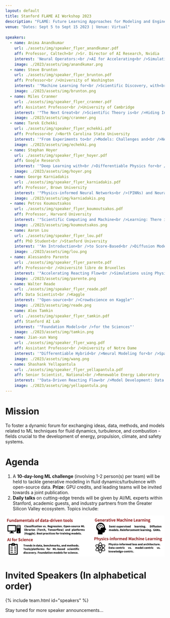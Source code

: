 ```yaml
---
layout: default
title: Stanford FLAME AI Workshop 2023
description: "FLAME: Future Learning Approaches for Modeling and Engineering"
venue: "Dates: Sept 5 to Sept 15 2023 | Venue: Virtual"

speakers:
  - name: Anima Anandkumar
    url: ./assets/img/speaker_flyer_anandkumar.pdf
    aff: Professor, Caltech<br />Sr. Director of AI Research, Nvidia
    interest: 'Neural Operators:<br />AI for Accelerating<br />Simulation and Design'
    image: ./2023/assets/img/anandkumar.png
  - name: Steve Brunton
    url: ./assets/img/speaker_flyer_brunton.pdf
    aff: Professor<br />University of Washington
    interest: '"Machine Learning for<br />Scientific Discovery, with<br />Applications in Fluid Mechanics"'
    image: ./2023/assets/img/brunton.png
  - name: Miles Cranmer
    url: ./assets/img/speaker_flyer_cranmer.pdf
    aff: Assistant Professor<br />University of Cambridge
    interest: '"The Next Great<br />Scientific Theory is<br />Hiding Inside Your<br />Neural Network"'
    image: ./2023/assets/img/cranmer.png
  - name: Tarek Echekki
    url: ./assets/img/speaker_flyer_echekki.pdf
    aff: Professor<br />North Carolina State University
    interest: '"From Experiments to<br />Models: Challenges and<br />New Opportunities for<br />Turbulent Combustion"'
    image: ./2023/assets/img/echekki.png
  - name: Stephan Hoyer
    url: ./assets/img/speaker_flyer_hoyer.pdf
    aff: Google Research
    interest: '"Deep Learning with<br />Differentiable Physics for<br />Fluid Dynamics and<br />Weather Forecasting"'
    image: ./2023/assets/img/hoyer.png
  - name: George Karniadakis
    url: ./assets/img/speaker_flyer_karniadakis.pdf
    aff: Professor, Brown University
    interest: '"Physics-informed Neural Networks<br />(PINNs) and Neural Operators<br />for Fluid Mechanics<br />and Reactive Transport"'
    image: ./2023/assets/img/karniadakis.png
  - name: Petros Koumoutsakos
    url: ./assets/img/speaker_flyer_koumoutsakos.pdf
    aff: Professor, Harvard University
    interest: '"Scientific Computing and Machine<br />Learning: There is Plenty of<br />Room in the Middle"'
    image: ./2023/assets/img/koumoutsakos.png
  - name: Aaron Lou
    url: ./assets/img/speaker_flyer_lou.pdf
    aff: PhD Student<br />Stanford University
    interest: '"An Introduction<br />to Score-Based<br />Diffusion Models"'
    image: ./2023/assets/img/lou.png
  - name: Alessandro Parente
    url: ./assets/img/speaker_flyer_parente.pdf
    aff: Professor<br />Université libre de Bruxelles
    interest: '"Accelerating Reacting Flow<br />Simulations using Physics-aware<br />Data-driven Approaches"'
    image: ./2023/assets/img/parente.png
  - name: Walter Reade
    url: ./assets/img/speaker_flyer_reade.pdf
    aff: Data Scientist<br />Kaggle
    interest: '"Open-source<br />Crowdscience on Kaggle"'
    image: ./2023/assets/img/reade.png
  - name: Alex Tamkin
    url: ./assets/img/speaker_flyer_tamkin.pdf
    aff: Stanford AI Lab
    interest: '"Foundation Models<br />for the Sciences"'
    image: ./2023/assets/img/tamkin.png
  - name: Jian-xun Wang
    url: ./assets/img/speaker_flyer_wang.pdf
    aff: Assistant Professor<br />University of Notre Dame
    interest: '"Differentiable Hybrid<br />Neural Modeling for<br />Spatiotemporal Physics"'
    image: ./2023/assets/img/wang.png
  - name: Shashank Yellapantula
    url: ./assets/img/speaker_flyer_yellapantula.pdf
    aff: Senior Scientist, National<br />Renewable Energy Laboratory
    interest: '"Data-Driven Reacting Flow<br />Model Development: Data Sampling,<br />Non-Linear Models and<br />Uncertainty Quantification"'
    image: ./2023/assets/img/yellapantula.png
---
```

<!-- # Apply now
We invite Computational, Fluid Dynamics, Combustion, or AI/ML researchers worldwide  to join us at this virtual/hybrid workshop by [signing up here!](https://www.eventbrite.com/e/stanford-flame-ai-workshop-2023-tickets-593756701277) -->

# Mission
To foster a dynamic forum for exchanging ideas, data, methods, and models related to ML techniques for fluid dynamics, turbulence, and combustion - fields crucial to the development of energy, propulsion, climate, and safety systems.

# Agenda
1. A **10-day-long ML challenge** (involving 1-2 person(s) per team) will be held to tackle generative modeling in fluid dynamics/turbulence with open-source data. **Prize**: GPU credits, and leading teams will be invited towards a joint publication.
2. **Daily talks** on cutting-edge trends will be given by AI/ML experts within Stanford, academic guests,
and industry partners from the Greater Silicon Valley ecosystem. Topics include:

![topics](./assets/img/topics.png)

# Invited Speakers (In alphabetical order)

{% include team.html id="speakers" %}


Stay tuned for more speaker announcements...

